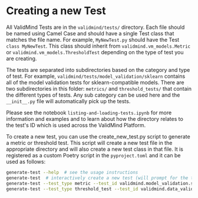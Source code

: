 # Creating a new Test

All ValidMind Tests are in the `validmind/tests/` directory. Each file should be named using Camel Case and should have a single Test class that matches the file name. For example, `MyNewTest.py` should have the Test `class MyNewTest`. This class should inherit from `validmind.vm_models.Metric` or `validmind.vm_models.ThresholdTest` depending on the type of test you are creating. 

The tests are separated into subdirectories based on the category and type of test. For example, `validmind/tests/model_validation/sklearn` contains all of the model validation tests for sklearn-compatible models. There are two subdirectories in this folder: `metrics/` and `threshold_tests/` that contain the different types of tests. Any sub category can be used here and the `__init__.py` file will automatically pick up the tests.

Please see the notebook `listing-and-loading-tests.ipynb` for more information and examples and to learn about how the directory relates to the test's ID which is used across the ValidMind Platform.

To create a new test, you can use the create_new_test.py script to generate a metric or threshold test. This script will create a new test file in the appropriate directory and will also create a new test class in that file. It is registered as a custom Poetry script in the `pyproject.toml` and it can be used as follows:

```bash
generate-test --help  # see the usage instructions
generate-test  # interactively create a new test (will prompt for the test type and ID)
generate-test --test_type metric --test_id validmind.model_validation.sklearn.MyNewMetric  # create a new metric test for sklearn models
generate-test --test_type threshold_test --test_id validmind.data_validation.MyNewDataTest  # create a new threshold test for data validation
```
